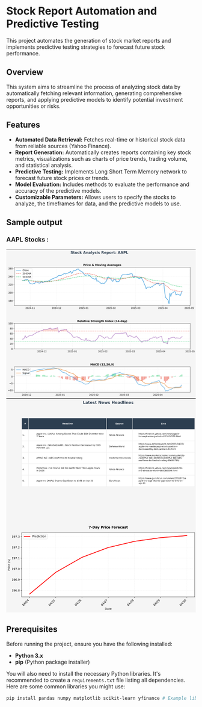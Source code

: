 # Stock Report Automation and Predictive Testing

This project automates the generation of stock market reports and implements predictive testing strategies to forecast future stock performance.

## Overview

This system aims to streamline the process of analyzing stock data by automatically fetching relevant information, generating comprehensive reports, and applying predictive models to identify potential investment opportunities or risks.

## Features

* **Automated Data Retrieval:** Fetches real-time or historical stock data from reliable sources (Yahoo Finance).
* **Report Generation:** Automatically creates reports containing key stock metrics, visualizations such as charts of price trends, trading volume, and statistical analysis.
* **Predictive Testing:** Implements Long Short Term Memory network to forecast future stock prices or trends.
* **Model Evaluation:** Includes methods to evaluate the performance and accuracy of the predictive models.
* **Customizable Parameters:** Allows users to specify the stocks to analyze, the timeframes for data, and the predictive models to use.

## Sample output 
### AAPL Stocks :

![First Page](sample_output.png)
![Second Page](sample_output2.png)

## Prerequisites

Before running the project, ensure you have the following installed:

* **Python 3.x**
* **pip** (Python package installer)

You will also need to install the necessary Python libraries. It's recommended to create a `requirements.txt` file listing all dependencies. Here are some common libraries you might use:

```bash
pip install pandas numpy matplotlib scikit-learn yfinance # Example libraries, adjust as needed
